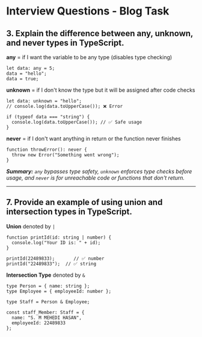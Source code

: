 <h1>Interview Questions - Blog Task</h1>

<h2>3. Explain the difference between any, unknown, and never types in TypeScript.</h2>

<p><strong>any</strong> = if I want the variable to be any type (disables type checking)</p>

<pre><code>let data: any = 5;
data = "hello";
data = true;
</code></pre>

<p><strong>unknown</strong> = if I don't know the type but it will be assigned after code checks</p>

<pre><code>let data: unknown = "hello";
// console.log(data.toUpperCase()); ❌ Error

if (typeof data === "string") {
  console.log(data.toUpperCase()); // ✅ Safe usage
}
</code></pre>

<p><strong>never</strong> = if I don't want anything in return or the function never finishes</p>

<pre><code>function throwError(): never {
  throw new Error("Something went wrong");
}
</code></pre>
<p><em><strong>Summary:</strong> <code>any</code> bypasses type safety, <code>unknown</code> enforces type checks before usage, and <code>never</code> is for unreachable code or functions that don't return.</em></p>

<hr/>

<h2>7. Provide an example of using union and intersection types in TypeScript.</h2>

<p><strong>Union</strong> denoted by <code>|</code></p>

<pre><code>function printId(id: string | number) {
  console.log("Your ID is: " + id);
}

printId(22489833);       // ✅ number
printId("22489833");  // ✅ string
</code></pre>

<p><strong>Intersection Type</strong> denoted by <code>&</code></p>

<pre><code>type Person = { name: string };
type Employee = { employeeId: number };

type Staff = Person & Employee;

const staff_Member: Staff = {
  name: "S. M MEHEDI HASAN",
  employeeId: 22489833
};
</code></pre>
